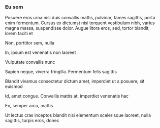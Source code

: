 ### Eu sem

Posuere eros urna nisl duis convallis mattis, pulvinar, fames sagittis, porta enim fermentum. Cursus ex dictumst nisi torquent vestibulum nibh, varius magna massa, suspendisse dolor. Augue litora eros, sed, tortor blandit, lorem taciti et

Non, porttitor sem, nulla

In, ipsum est venenatis non laoreet

Vulputate convallis nunc

Sapien neque, viverra fringilla. Fermentum felis sagittis

Blandit vivamus consectetur dictum amet, imperdiet ut a posuere, sit euismod

Id, amet congue. Convallis mattis at, imperdiet venenatis hac

Ex, semper arcu, mattis

Ut lectus cras inceptos blandit nisi elementum scelerisque laoreet, nulla sagittis, turpis eros, donec


